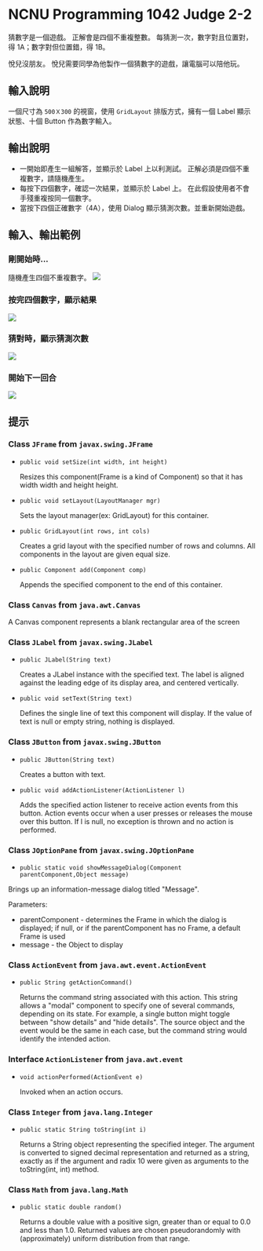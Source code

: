 # NCNU Programming 1042 Judge 2-2

猜數字是一個遊戲。
正解會是四個不重複整數。
每猜測一次，數字對且位置對，得 1A；數字對但位置錯，得 1B。

悅兒沒朋友。
悅兒需要同學為他製作一個猜數字的遊戲，讓電腦可以陪他玩。

## 輸入說明
一個尺寸為 `500Ｘ300` 的視窗，使用 `GridLayout` 排版方式，擁有一個 Label 顯示狀態、十個 Button 作為數字輸入。

## 輸出說明
- 一開始即產生一組解答，並顯示於 Label 上以利測試。
  正解必須是四個不重複數字，請隨機產生。
- 每按下四個數字，確認一次結果，並顯示於 Label 上。
  在此假設使用者不會手殘重複按同一個數字。
- 當按下四個正確數字（4A），使用 Dialog 顯示猜測次數。並重新開始遊戲。

## 輸入、輸出範例

### 剛開始時...
隨機產生四個不重複數字。
![](http://i.imgur.com/sAozTVz.png)

### 按完四個數字，顯示結果
![](http://i.imgur.com/pjztluk.png)

### 猜對時，顯示猜測次數
![](http://i.imgur.com/sRmtzGb.png)

### 開始下一回合
![](http://i.imgur.com/bU1zMGD.png)

## 提示

### Class `JFrame` from `javax.swing.JFrame`
- `public void setSize(int width, int height)`
  
  Resizes this component(Frame is a kind of Component) so that it has width width and height height.
- `public void setLayout(LayoutManager mgr)`
  
  Sets the layout manager(ex: GridLayout) for this container.
- `public GridLayout(int rows, int cols)`
  
  Creates a grid layout with the specified number of rows and columns. All components in the layout are given equal size.
- `public Component add(Component comp)`
  
  Appends the specified component to the end of this container.
  
### Class `Canvas` from `java.awt.Canvas`
  A Canvas component represents a blank rectangular area of the screen
  
### Class `JLabel` from `javax.swing.JLabel`
- `public JLabel(String text)`
  
  Creates a JLabel instance with the specified text. The label is aligned against the leading edge of its display area, and centered vertically.
- `public void setText(String text)`
  
  Defines the single line of text this component will display. If the value of text is null or empty string, nothing is displayed.

### Class `JButton` from `javax.swing.JButton`
- `public JButton(String text)`
  
  Creates a button with text.
- `public void addActionListener(ActionListener l)`
  
  Adds the specified action listener to receive action events from this button. Action events occur when a user presses or releases the mouse over this button. If l is null, no exception is thrown and no action is performed.

### Class `JOptionPane` from `javax.swing.JOptionPane`
- `public static void showMessageDialog(Component parentComponent,Object message)`

Brings up an information-message dialog titled "Message".

Parameters:
- parentComponent - determines the Frame in which the dialog is displayed; if null, or if the parentComponent has no Frame, a default Frame is used
- message - the Object to display

### Class `ActionEvent` from `java.awt.event.ActionEvent`
- `public String getActionCommand()`
  
  Returns the command string associated with this action. This string allows a "modal" component to specify one of several commands, depending on its state. For example, a single button might toggle between "show details" and "hide details". The source object and the event would be the same in each case, but the command string would identify the intended action.

### Interface `ActionListener` from `java.awt.event`
- `void actionPerformed(ActionEvent e)`
  
  Invoked when an action occurs.
  
### Class `Integer` from `java.lang.Integer`
- `public static String toString(int i)`

  Returns a String object representing the specified integer. The argument is converted to signed decimal representation and returned as a string, exactly as if the argument and radix 10 were given as arguments to the toString(int, int) method.
  
### Class `Math` from `java.lang.Math`
- `public static double random()`

  Returns a double value with a positive sign, greater than or equal to 0.0 and less than 1.0. Returned values are chosen pseudorandomly with (approximately) uniform distribution from that range.